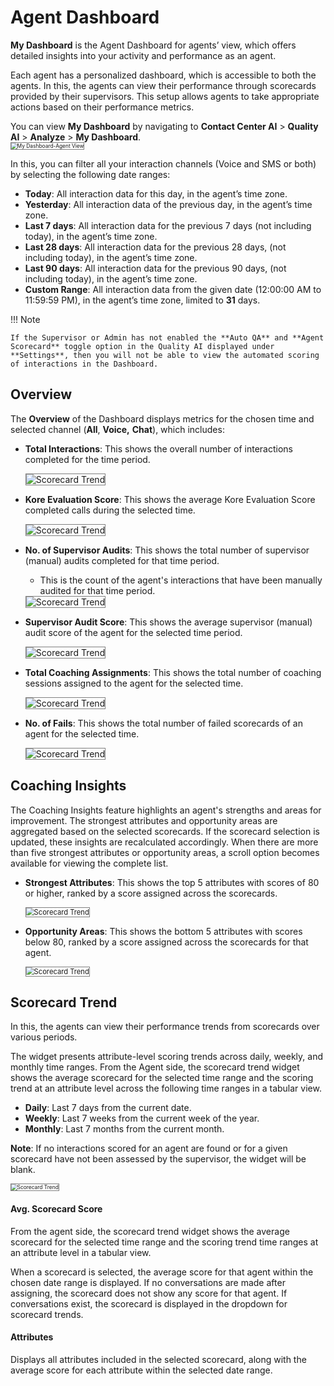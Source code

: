 # Agent Dashboard

**My Dashboard** is the Agent Dashboard for agents’ view, which offers detailed insights into your activity and performance as an agent.

Each agent has a personalized dashboard, which is accessible to both the agents. In this, the agents can view their performance through scorecards provided by their supervisors. This setup allows agents to take appropriate actions based on their performance metrics.

You can view **My Dashboard** by navigating to **Contact Center AI** > **Quality AI** > **Analyze** > **My Dashboard**.  
<img src="../agent-dashboard/images/my-dashboard-view.png" alt="My Dashboard-Agent View" title="My Dashboard-Agent View" style="border: 1px solid gray; zoom:60%;">

In this, you can filter all your interaction channels (Voice and SMS or both) by selecting the following date ranges:

* **Today**: All interaction data for this day, in the agent’s time zone.
* **Yesterday**: All interaction data of the previous day, in the agent’s time zone.
* **Last 7 days**: All interaction data for the previous 7 days (not including today), in the agent’s time zone.
* **Last 28 days**: All interaction data for the previous 28 days, (not including today), in the agent’s time zone.
* **Last 90 days**: All interaction data for the previous 90 days, (not including today), in the agent’s time zone.
* **Custom Range**: All interaction data from the given date (12:00:00 AM to 11:59:59 PM), in the agent’s time zone, limited to **31** days.

!!! Note

    If the Supervisor or Admin has not enabled the **Auto QA** and **Agent Scorecard** toggle option in the Quality AI displayed under **Settings**, then you will not be able to view the automated scoring of interactions in the Dashboard.

## Overview

The **Overview** of the Dashboard displays metrics for the chosen time and selected channel (**All**, **Voice,** **Chat**), which includes:

* **Total Interactions**: This shows the overall number of interactions completed for the time period.

    <img src="../agent-dashboard/images/my-dashboard-total-interactions.png" alt="Scorecard Trend" title="Scorecard Trend" style="border: 1px solid gray; zoom:100%;">

* **Kore Evaluation Score**: This shows the average Kore Evaluation Score completed calls during the selected time.

    <img src="../agent-dashboard/images/my-dashboard-kore-eva-score.png" alt="Scorecard Trend" title="Scorecard Trend" style="border: 1px solid gray; zoom:100%;">

* **No. of Supervisor Audits**:  This shows the total number of supervisor (manual) audits completed for that time period.
    * This is the count of the agent's interactions that have been manually audited for that time period.

    <img src="../agent-dashboard/images/my-dashboard-number-sup-audits.png" alt="Scorecard Trend" title="Scorecard Trend" style="border: 1px solid gray; zoom:100%;">

* **Supervisor Audit Score**: This shows the average supervisor (manual) audit score of the agent for the selected time period.

    <img src="../agent-dashboard/images/my-dashboard-sup-audit-score.png" alt="Scorecard Trend" title="Scorecard Trend" style="border: 1px solid gray; zoom:100%;">

* **Total Coaching Assignments**: This shows the total number of coaching sessions assigned to the agent for the selected time.

    <img src="../agent-dashboard/images/my-dashboard-total-coaching-assignment.png" alt="Scorecard Trend" title="Scorecard Trend" style="border: 1px solid gray; zoom:100%;">

* **No. of Fails**: This shows the total number of failed scorecards of an agent for the selected time.

    <img src="../agent-dashboard/images/my-dashboard-number-of-fails.png" alt="Scorecard Trend" title="Scorecard Trend" style="border: 1px solid gray; zoom:100%;">

## Coaching Insights

The Coaching Insights feature highlights an agent's strengths and areas for improvement. The strongest attributes and opportunity areas are aggregated based on the selected scorecards. If the scorecard selection is updated, these insights are recalculated accordingly. When there are more than five strongest attributes or opportunity areas, a scroll option becomes available for viewing the complete list.

* **Strongest Attributes**: This shows the top 5 attributes with scores of 80 or higher, ranked by a score assigned across the scorecards.

    <img src="../agent-dashboard/images/my-dashboard-strongest-attributes.png" alt="Scorecard Trend" title="Scorecard Trend" style="border: 1px solid gray; zoom:80%;">

* **Opportunity Areas**: This shows the bottom 5 attributes with scores below 80, ranked by a score assigned across the scorecards for that agent.

    <img src="../agent-dashboard/images/my-dashboard-opportunity-areas.png" alt="Scorecard Trend" title="Scorecard Trend" style="border: 1px solid gray; zoom:80%;">

## Scorecard Trend

In this, the agents can view their performance trends from scorecards over various periods.

The widget presents attribute-level scoring trends across daily, weekly, and monthly time ranges. From the Agent side, the scorecard trend widget shows the average scorecard for the selected time range and the scoring trend at an attribute level across the following time ranges in a tabular view.

* **Daily**: Last 7 days from the current date.
* **Weekly**: Last 7 weeks from the current week of the year.
* **Monthly**: Last 7 months from the current month.

**Note**: If no interactions scored for an agent are found or for a given scorecard have not been assessed by the supervisor, the widget will be blank.

<img src="../agent-dashboard/images/my-dashboard-scorecard-trend.png" alt="Scorecard Trend" title="Scorecard Trend" style="border: 1px solid gray; zoom:60%;">

#### Avg. Scorecard Score

From the agent side, the scorecard trend widget shows the average scorecard for the selected time range and the scoring trend time ranges at an attribute level in a tabular view.

When a scorecard is selected, the average score for that agent within the chosen date range is displayed. If no conversations are made after assigning, the scorecard does not show any score for that agent. If conversations exist, the scorecard is displayed in the dropdown for scorecard trends.

#### Attributes

Displays all attributes included in the selected scorecard, along with the average score for each attribute within the selected date range.

